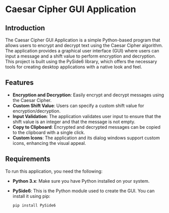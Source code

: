 # Caesar Cipher GUI Application

## Introduction

The Caesar Cipher GUI Application is a simple Python-based program that allows users to encrypt and decrypt text using the Caesar Cipher algorithm. The application provides a graphical user interface (GUI) where users can input a message and a shift value to perform encryption and decryption. This project is built using the PySide6 library, which offers the necessary tools for creating desktop applications with a native look and feel.

## Features

- **Encryption and Decryption**: Easily encrypt and decrypt messages using the Caesar Cipher.
- **Custom Shift Value**: Users can specify a custom shift value for encryption/decryption.
- **Input Validation**: The application validates user input to ensure that the shift value is an integer and that the message is not empty.
- **Copy to Clipboard**: Encrypted and decrypted messages can be copied to the clipboard with a single click.
- **Custom Icons**: The application and its dialog windows support custom icons, enhancing the visual appeal.

## Requirements

To run this application, you need the following:

- **Python 3.x**: Make sure you have Python installed on your system.
- **PySide6**: This is the Python module used to create the GUI. You can install it using pip:

  ```bash
  pip install PySide6